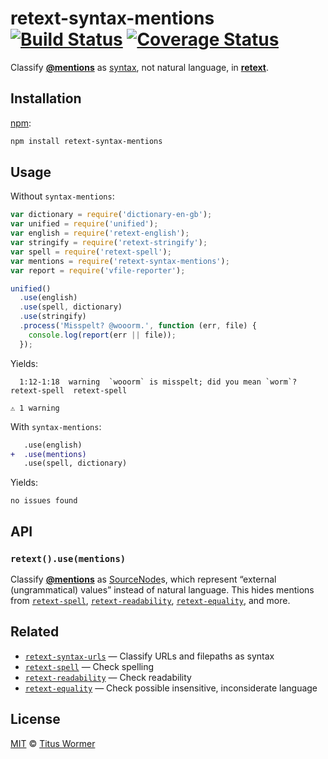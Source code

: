 # retext-syntax-mentions [![Build Status][travis-badge]][travis] [![Coverage Status][codecov-badge]][codecov]

Classify [**@mentions**](https://github.com/blog/821) as
[syntax][source], not natural language, in [**retext**][retext].

## Installation

[npm][]:

```bash
npm install retext-syntax-mentions
```

## Usage

Without `syntax-mentions`:

```javascript
var dictionary = require('dictionary-en-gb');
var unified = require('unified');
var english = require('retext-english');
var stringify = require('retext-stringify');
var spell = require('retext-spell');
var mentions = require('retext-syntax-mentions');
var report = require('vfile-reporter');

unified()
  .use(english)
  .use(spell, dictionary)
  .use(stringify)
  .process('Misspelt? @wooorm.', function (err, file) {
    console.log(report(err || file));
  });
```

Yields:

```text
  1:12-1:18  warning  `wooorm` is misspelt; did you mean `worm`?  retext-spell  retext-spell

⚠ 1 warning
```

With `syntax-mentions`:

```diff
   .use(english)
+  .use(mentions)
   .use(spell, dictionary)
```

Yields:

```text
no issues found
```

## API

### `retext().use(mentions)`

Classify [**@mentions**](https://github.com/blog/821) as
[SourceNode][source]s, which represent “external (ungrammatical) values”
instead of natural language.  This hides mentions from [`retext-spell`][spell],
[`retext-readability`][readability], [`retext-equality`][equality], and more.

## Related

*   [`retext-syntax-urls`][syntax-urls]
    — Classify URLs and filepaths as syntax
*   [`retext-spell`][spell]
    — Check spelling
*   [`retext-readability`][readability]
    — Check readability
*   [`retext-equality`][equality]
    — Check possible insensitive, inconsiderate language

## License

[MIT][license] © [Titus Wormer][author]

<!-- Definitions -->

[travis-badge]: https://img.shields.io/travis/wooorm/retext-syntax-mentions.svg

[travis]: https://travis-ci.org/wooorm/retext-syntax-mentions

[codecov-badge]: https://img.shields.io/codecov/c/github/wooorm/retext-syntax-mentions.svg

[codecov]: https://codecov.io/github/wooorm/retext-syntax-mentions

[npm]: https://docs.npmjs.com/cli/install

[license]: LICENSE

[author]: http://wooorm.com

[retext]: https://github.com/wooorm/retext

[source]: https://github.com/wooorm/nlcst#source

[spell]: https://github.com/wooorm/retext-spell

[readability]: https://github.com/wooorm/retext-readability

[equality]: https://github.com/wooorm/retext-equality

[syntax-urls]: https://github.com/wooorm/retext-syntax-urls
